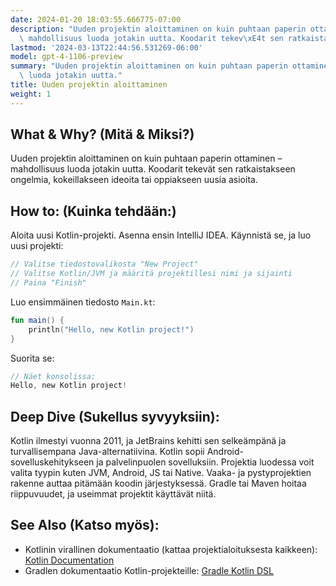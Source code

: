 ```yaml
---
date: 2024-01-20 18:03:55.666775-07:00
description: "Uuden projektin aloittaminen on kuin puhtaan paperin ottaminen \u2013\
  \ mahdollisuus luoda jotakin uutta. Koodarit tekev\xE4t sen ratkaistakseen ongelmia,\u2026"
lastmod: '2024-03-13T22:44:56.531269-06:00'
model: gpt-4-1106-preview
summary: "Uuden projektin aloittaminen on kuin puhtaan paperin ottaminen \u2013 mahdollisuus\
  \ luoda jotakin uutta."
title: Uuden projektin aloittaminen
weight: 1
---
```


## What & Why? (Mitä & Miksi?)
Uuden projektin aloittaminen on kuin puhtaan paperin ottaminen – mahdollisuus luoda jotakin uutta. Koodarit tekevät sen ratkaistakseen ongelmia, kokeillakseen ideoita tai oppiakseen uusia asioita.

## How to: (Kuinka tehdään:)
Aloita uusi Kotlin-projekti. Asenna ensin IntelliJ IDEA. Käynnistä se, ja luo uusi projekti:

```Kotlin
// Valitse tiedostovalikosta "New Project"
// Valitse Kotlin/JVM ja määritä projektillesi nimi ja sijainti
// Paina "Finish"
```

Luo ensimmäinen tiedosto `Main.kt`:

```Kotlin
fun main() {
    println("Hello, new Kotlin project!")
}
```

Suorita se:

```Kotlin
// Näet konsolissa:
Hello, new Kotlin project!
```

## Deep Dive (Sukellus syvyyksiin):
Kotlin ilmestyi vuonna 2011, ja JetBrains kehitti sen selkeämpänä ja turvallisempana Java-alternatiivina. Kotlin sopii Android-sovelluskehitykseen ja palvelinpuolen sovelluksiin. Projektia luodessa voit valita tyypin kuten JVM, Android, JS tai Native. Vaaka- ja pystyprojektien rakenne auttaa pitämään koodin järjestyksessä. Gradle tai Maven hoitaa riippuvuudet, ja useimmat projektit käyttävät niitä.

## See Also (Katso myös):
- Kotlinin virallinen dokumentaatio (kattaa projektialoituksesta kaikkeen): [Kotlin Documentation](https://kotlinlang.org/docs/home.html)
- Gradlen dokumentaatio Kotlin-projekteille: [Gradle Kotlin DSL](https://docs.gradle.org/current/userguide/kotlin_dsl.html)
